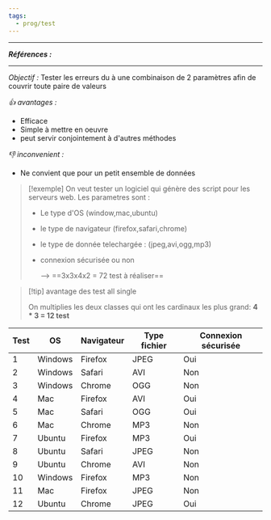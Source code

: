 ```yaml
---
tags:
  - prog/test
---
```



---
***Références :***

---

*Objectif :*
Tester les erreurs du à une combinaison de 2 paramètres afin de couvrir toute paire de valeurs

*👍 avantages :*
- Efficace
- Simple à mettre en oeuvre
- peut servir conjointement à d'autres méthodes

*👎 inconvenient :*
- Ne convient que pour un petit ensemble de données 

> [!exemple]
> On veut tester un logiciel qui génère des script pour les serveurs web. Les parametres sont : 
> - Le type d'OS (window,mac,ubuntu)
> - le type de navigateur (firefox,safari,chrome)
> - le type de donnée telechargée : (jpeg,avi,ogg,mp3)
> - connexion sécurisée ou non 
>   
>   --> ==3x3x4x2 = 72 test à réaliser==

>[!tip] avantage des test all single
> 
> On multiplies les deux classes qui ont les cardinaux les plus grand:
> 	**4 * 3 = 12 test** 

| Test | OS      | Navigateur | Type fichier | Connexion sécurisée |
| ---- | ------- | ---------- | ------------ | ------------------- |
| 1    | Windows | Firefox    | JPEG         | Oui                 |
| 2    | Windows | Safari     | AVI          | Non                 |
| 3    | Windows | Chrome     | OGG          | Non                 |
| 4    | Mac     | Firefox    | AVI          | Oui                 |
| 5    | Mac     | Safari     | OGG          | Oui                 |
| 6    | Mac     | Chrome     | MP3          | Non                 |
| 7    | Ubuntu  | Firefox    | MP3          | Oui                 |
| 8    | Ubuntu  | Safari     | JPEG         | Non                 |
| 9    | Ubuntu  | Chrome     | AVI          | Non                 |
| 10   | Windows | Firefox    | MP3          | Non                 |
| 11   | Mac     | Firefox    | JPEG         | Non                 |
| 12   | Ubuntu  | Chrome     | JPEG         | Oui                 |
